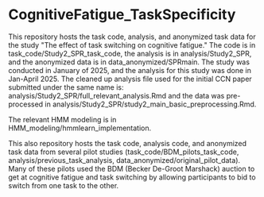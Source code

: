 # CognitiveFatigue_TaskSpecificity

This repository hosts the task code, analysis, and anonymized task data for the study "The effect of task switching on cognitive fatigue." The code is in task_code/Study2_SPR_task_code, the analysis is in analysis/Study2_SPR, and the anonymized data is in data_anonymized/SPRmain. The study was conducted in January of 2025, and the analysis for this study was done in Jan-April 2025. The cleaned up analysis file used for the initial CCN paper submitted under the same name is: analysis/Study2_SPR/full_relevant_analysis.Rmd and the data was pre-processed in analysis/Study2_SPR/study2_main_basic_preprocessing.Rmd. 

The relevant HMM modeling is in HMM_modeling/hmmlearn_implementation.

This also repository hosts the task code, analysis code, and anonymized task data from several pilot studies (task_code/BDM_pilots_task_code, analysis/previous_task_analysis, data_anonymized/original_pilot_data). Many of these pilots used the BDM (Becker De-Groot Marshack) auction to get at cognitive fatigue and task switching by allowing participants to bid to switch from one task to the other. 